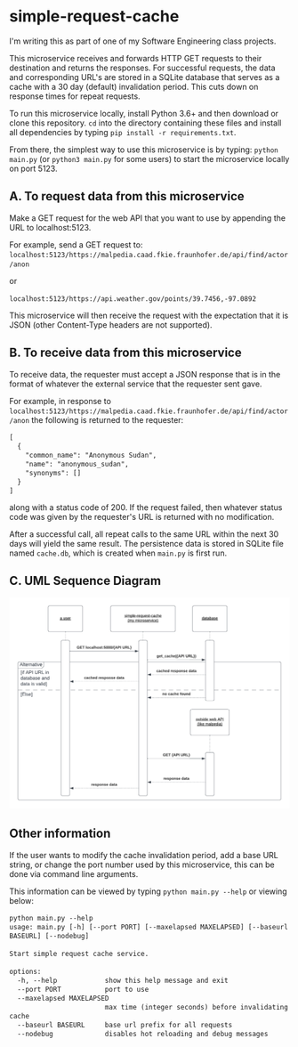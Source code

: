 # simple-request-cache

I'm writing this as part of one of my Software Engineering class projects.

This microservice receives and forwards HTTP GET requests to their destination and returns the responses. For successful requests, the data and corresponding URL's are stored in a SQLite database that serves as a cache with a 30 day (default) invalidation period. This cuts down on response times for repeat requests.

To run this microservice locally, install Python 3.6+ and then download or clone this repository. `cd` into the directory containing these files and install all dependencies by typing `pip install -r requirements.txt`.

From there, the simplest way to use this microservice is by typing:
`python main.py` (or `python3 main.py` for some users) to start the microservice locally on port 5123.

## A. To request data from this microservice

Make a GET request for the web API that you want to use by appending the URL to localhost:5123.

For example, send a GET request to:
`localhost:5123/https://malpedia.caad.fkie.fraunhofer.de/api/find/actor/anon`

or

`localhost:5123/https://api.weather.gov/points/39.7456,-97.0892`

This microservice will then receive the request with the expectation that it is JSON (other Content-Type headers are not supported).

## B. To receive data from this microservice

To receive data, the requester must accept a JSON response that is in the format of whatever the external service that the requester sent gave.

For example, in response to `localhost:5123/https://malpedia.caad.fkie.fraunhofer.de/api/find/actor/anon` the following is returned to the requester:

```
[
  {
    "common_name": "Anonymous Sudan",
    "name": "anonymous_sudan",
    "synonyms": []
  }
]
```

along with a status code of 200. If the request failed, then whatever status code was given by the requester's URL is returned with no modification.

After a successful call, all repeat calls to the same URL within the next 30 days will yield the same result. The persistence data is stored in SQLite file named `cache.db`, which is created when `main.py` is first run.

## C. UML Sequence Diagram

![UML Sequence Diagram](diagram.png)

## Other information

If the user wants to modify the cache invalidation period, add a base URL string, or change the port number used by this microservice, this can be done via command line arguments. 

This information can be viewed by typing `python main.py --help` or viewing below:

```
python main.py --help
usage: main.py [-h] [--port PORT] [--maxelapsed MAXELAPSED] [--baseurl BASEURL] [--nodebug]

Start simple request cache service.

options:
  -h, --help            show this help message and exit
  --port PORT           port to use
  --maxelapsed MAXELAPSED
                        max time (integer seconds) before invalidating cache
  --baseurl BASEURL     base url prefix for all requests
  --nodebug             disables hot reloading and debug messages
```